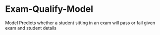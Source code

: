 # Exam-Qualify-Model
Model Predicts whether a student sitting in an exam will pass or fail given exam and student details
